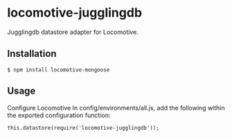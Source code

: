 locomotive-jugglingdb
=====================

Jugglingdb datastore adapter for Locomotive.

Installation
------
    $ npm install locomotive-mongoose

Usage
------
Configure Locomotive
In config/environments/all.js, add the following within the exported configuration function:

    this.datastore(require('locomotive-jugglingdb'));
